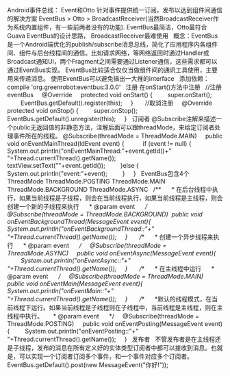
Android事件总线：
Event和Otto
针对事件提供统一订阅，发布以达到组件间通信的解决方案
EventBus > Otto > BroadcastReceiver(当然BroadcastReceiver作为系统内置组件，有一些前两者没有的功能).
EventBus最简洁，Otto最符合Guava EventBus的设计思路， BroadcastReceiver最难使用
 
概念：EventBus是一个Android端优化的publish/subscribe消息总线，简化了应用程序内各组件间、组件与后台线程间的通信。比如请求网络，等网络返回时通过Handler或Broadcast通知UI，两个Fragment之间需要通过Listener通信，这些需求都可以通过EventBus实现。
EventBus比较适合仅仅当做组件间的通讯工具使用，主要用来传递消息。
使用EventBus可以避免搞出一大推的interface
 
添加依赖：
compile 'org.greenrobot:eventbus:3.0.0'
 
注册
在onStart()方法中注册
  //注册eventBus
    @Override
    protected void onStart() {
        super.onStart();
        EventBus.getDefault().register(this);
    }
 
    //取消注册
    @Override
    protected void onStop() {
        super.onStop();
        EventBus.getDefault().unregister(this);
    }
 
订阅者
@Subscribe注解来描述一个public无返回值的非静态方法，注解后面可以跟threadMode，来给定订阅者处理事件所在的线程。
@Subscribe(threadMode = ThreadMode.MAIN)
    public void onEventMainThread(IdEvent event) {
 
        if (event != null) {
            System.out.println("onEventMainThread:"+event.getId()+" "+Thread.currentThread().getName());
            textView.setText(""+event.getId());
        }else {
            System.out.println("event:"+event);
        }
    }
 
EventBus包含4个ThreadMode
ThreadMode.POSTING
ThreadMode.MAIN
ThreadMode.BACKGROUND
ThreadMode.ASYNC
 
/**
     * 在后台线程中执行，如果当前线程是子线程，则会在当前线程执行，如果当前线程是主线程，则会创建一个新的子线程来执行
     * @param event
     */
    @Subscribe(threadMode = ThreadMode.BACKGROUND)
 public void  onEventBackgroundThread(MessageEvent event){
        System.out.println("onEventBackgroundThread::"+" "+Thread.currentThread().getName());
    }
 
    /**
     * 创建一个异步线程来执行
     * @param event
     */
    @Subscribe(threadMode = ThreadMode.ASYNC)
    public void onEventAsync(MessageEvent event){
        System.out.println("onEventAsync::"+" "+Thread.currentThread().getName());
    }
 
    /**
     * 在主线程中运行
     * @param event
     */
    @Subscribe(threadMode = ThreadMode.MAIN)
    public void onEventMain(MessageEvent event){
        System.out.println("onEventMain::"+" "+Thread.currentThread().getName());
    }
 
    /**
     *默认的线程模式，在当前线程下运行。如果当前线程是子线程则在子线程中，当前线程是主线程，则在主线程中执行。
     * @param event
     */
    @Subscribe(threadMode = ThreadMode.POSTING)
    public void onEventPosting(MessageEvent event){
        System.out.println("onEventPosting::"+" "+Thread.currentThread().getName());
    }
 
发布者
 
不管发布者是在主线程还是子线程，发布的消息在所有定义好的实体类型订阅者中都可以接收到消息。也就是，可以实现一个订阅者订阅多个事件，和一个事件对应多个订阅者。
EventBus.getDefault().post(new MessageEvent("你好!"));
 
 
 
 
 
 
 
 
 
 
 
 
 
 
 
 
 
 
 
 
 
 
 
 
 
